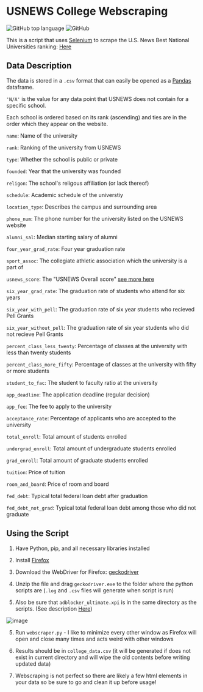 # USNEWS College Webscraping
![GitHub top language](https://img.shields.io/github/languages/top/BaileyDalton007/USNEWS_College_Webscraping?logo=Python)
![GitHub](https://img.shields.io/github/license/BaileyDalton007/USNEWS_College_Webscraping)

This is a script that uses [Selenium](https://www.selenium.dev/) to scrape the U.S. News Best National Universities ranking:
[Here](https://www.usnews.com/best-colleges/rankings/national-universities)

## Data Description
The data is stored in a `.csv` format that can easily be opened as a [Pandas](https://pandas.pydata.org/) dataframe.

`'N/A'` is the value for any data point that USNEWS does not contain for a specific school.

Each school is ordered based on its rank (ascending) and ties are in the order which they appear on the website.

`name`: Name of the university

`rank`: Ranking of the university from USNEWS

`type`: Whether the school is public or private

`founded`: Year that the university was founded

`religon`: The school's religous affiliation (or lack thereof)

`schedule`: Academic schedule of the universtiy

`location_type`: Describes the campus and surrounding area

`phone_num`: The phone number for the university listed on the USNEWS website

`alumni_sal`: Median starting salary of alumni

`four_year_grad_rate`: Four year graduation rate

`sport_assoc`: The collegiate athletic association which the university is a part of

`usnews_score`: The "USNEWS Overall score" [see more here](https://www.usnews.com/education/best-colleges/articles/how-us-news-calculated-the-rankings)

`six_year_grad_rate`: The graduation rate of students who attend for six years

`six_year_with_pell`: The graduation rate of six year students who recieved Pell Grants

`six_year_without_pell`: The graduation rate of six year students who did not recieve Pell Grants

`percent_class_less_twenty`: Percentage of classes at the university with less than twenty students

`percent_class_more_fifty`: Percentage of classes at the university with fifty or more students

`student_to_fac`: The student to faculty ratio at the university

`app_deadline`: The application deadline (regular decision)

`app_fee`: The fee to apply to the university

`acceptance_rate`: Percentage of applicants who are accepted to the university

`total_enroll`: Total amount of students enrolled

`undergrad_enroll`: Total amount of undergraduate students enrolled

`grad_enroll`: Total amount of graduate students enrolled

`tuition`: Price of tuition

`room_and_board`: Price of room and board

`fed_debt`: Typical total federal loan debt after graduation

`fed_debt_not_grad`: Typical total federal loan debt among those who did not graduate

## Using the Script

1. Have Python, pip, and all necessary libraries installed

2. Install [Firefox](https://www.mozilla.org/en-US/firefox/new/)

3. Download the WebDriver for Firefox: [geckodriver](https://github.com/mozilla/geckodriver/releases)

4. Unzip the file and drag `geckodriver.exe` to the folder where the python scripts are (`.log` and `.csv` files will generate when script is run)

5. Also be sure that `adblocker_ultimate.xpi` is in the same directory as the scripts. (See description [Here](https://addons.mozilla.org/en-US/firefox/addon/adblocker-ultimate/))

![image](https://user-images.githubusercontent.com/59097689/181257840-69ad889f-f841-4f30-b39d-3d376dfaf456.png)

5. Run `webscraper.py` - I like to minimize every other window as Firefox will open and close many times and acts weird with other windows

6. Results should be in `college_data.csv` (it will be generated if does not exist in current directory and will wipe the old contents before writing updated data)

7. Webscraping is not perfect so there are likely a few html elements in your data so be sure to go and clean it up before usage!
